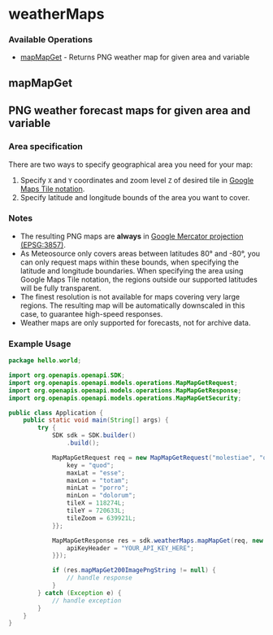 # weatherMaps

### Available Operations

* [mapMapGet](#mapmapget) - Returns PNG weather map for given area and variable

## mapMapGet

## PNG weather forecast maps for given area and variable

### Area specification
There are two ways to specify geographical area you need for your map:
1. Specify `X` and `Y` coordinates and zoom level `Z` of desired tile in <a href="https://www.maptiler.com/google-maps-coordinates-tile-bounds-projection/" rel="nofollow" target="_blank">Google Maps Tile notation</a>.
2. Specify latitude and longitude bounds of the area you want to cover.

### Notes
* The resulting PNG maps are **always** in <a href="https://epsg.io/3857" rel="nofollow" target="_blank">Google Mercator projection (EPSG:3857)</a>.
* As Meteosource only covers areas between latitudes 80° and -80°, you can only request maps within these bounds, when specifying the latitude and longitude boundaries. When specifying the area using Google Maps Tile notation, the regions outside our supported latitudes will be fully transparent.
* The finest resolution is not available for maps covering very large regions. The resulting map will be automatically downscaled in this case, to guarantee high-speed responses.
* Weather maps are only supported for forecasts, not for archive data.

### Example Usage

```java
package hello.world;

import org.openapis.openapi.SDK;
import org.openapis.openapi.models.operations.MapMapGetRequest;
import org.openapis.openapi.models.operations.MapMapGetResponse;
import org.openapis.openapi.models.operations.MapMapGetSecurity;

public class Application {
    public static void main(String[] args) {
        try {
            SDK sdk = SDK.builder()
                .build();

            MapMapGetRequest req = new MapMapGetRequest("molestiae", "quod") {{
                key = "quod";
                maxLat = "esse";
                maxLon = "totam";
                minLat = "porro";
                minLon = "dolorum";
                tileX = 118274L;
                tileY = 720633L;
                tileZoom = 639921L;
            }};            

            MapMapGetResponse res = sdk.weatherMaps.mapMapGet(req, new MapMapGetSecurity("occaecati") {{
                apiKeyHeader = "YOUR_API_KEY_HERE";
            }});

            if (res.mapMapGet200ImagePngString != null) {
                // handle response
            }
        } catch (Exception e) {
            // handle exception
        }
    }
}
```
